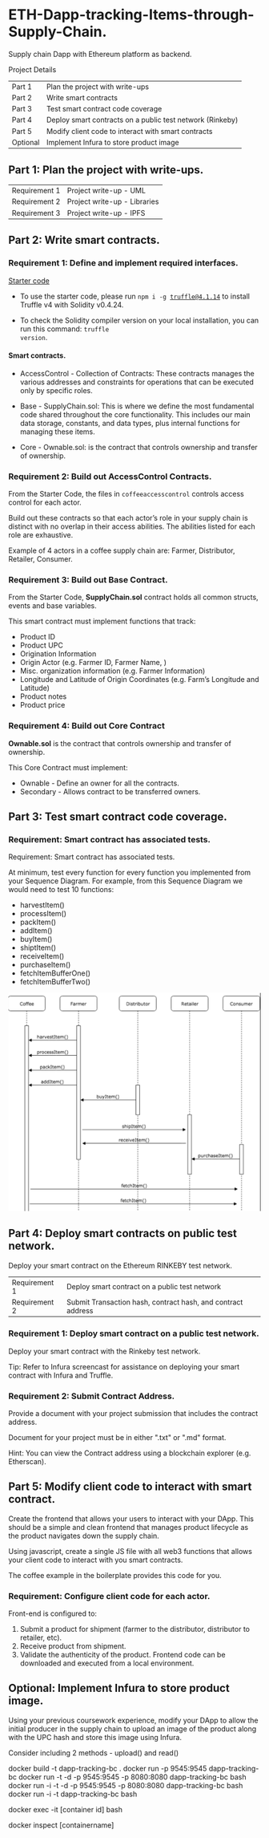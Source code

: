 # ETH-Dapp-tracking-Items-through-Supply-Chain.

Supply chain Dapp with Ethereum platform as backend.

Project Details

<table>
<tr> <td>Part 1</td> <td>Plan the project with write-ups</td> </tr>
<tr> <td>Part 2</td> <td>Write smart contracts</td> </tr>
<tr> <td>Part 3</td> <td>Test smart contract code coverage</td> </tr>
<tr> <td>Part 4</td> <td>Deploy smart contracts on a public test network (Rinkeby)</td> </tr>
<tr> <td>Part 5</td> <td>Modify client code to interact with smart contracts</td> </tr>
<tr> <td>Optional</td> <td>Implement Infura to store product image</td> </tr>
</table>


## Part 1: Plan the project with write-ups.

<table>
<tr> <td>Requirement 1</td> <td>Project write-up - UML</td> </tr>
<tr> <td>Requirement 2</td> <td>Project write-up - Libraries</td> </tr>
<tr> <td>Requirement 3</td> <td>Project write-up - IPFS</td> </tr>
</table>


## Part 2: Write smart contracts.

### Requirement 1: Define and implement required interfaces.


<a href = "https://github.com/udacity/nd1309-Project-6b-Example-Template">Starter code</a>

* To use the starter code, please run <code>npm i -g truffle@4.1.14</code> to install Truffle v4 with Solidity v0.4.24.

* To check the Solidity compiler version on your local installation, you can run this command: <code>truffle version</code>.

#### Smart contracts.

* AccessControl - Collection of Contracts: These contracts manages the various addresses and constraints for operations that can be executed only by specific roles.

* Base - SupplyChain.sol: This is where we define the most fundamental code shared throughout the core functionality. This includes our main data storage, constants, and data types, plus internal functions for managing these items.

* Core - Ownable.sol: is the contract that controls ownership and transfer of ownership.


### Requirement 2: Build out AccessControl Contracts.

From the Starter Code, the files in <code>coffeeaccesscontrol</code> controls access control for each actor.

Build out these contracts so that each actor’s role in your supply chain is distinct with no overlap in their access abilities. The abilities listed for each role are exhaustive.

Example of 4 actors in a coffee supply chain are: Farmer, Distributor, Retailer, Consumer.

### Requirement 3: Build out Base Contract.

From the Starter Code, <strong>SupplyChain.sol</strong> contract holds all common structs, events and base variables.

This smart contract must implement functions that track:

* Product ID
* Product UPC
* Origination Information
* Origin Actor (e.g. Farmer ID, Farmer Name, )
* Misc. organization information (e.g. Farmer Information)
* Longitude and Latitude of Origin Coordinates (e.g. Farm’s Longitude and Latitude)
* Product notes
* Product price

### Requirement 4: Build out Core Contract

<strong>Ownable.sol</strong> is the contract that controls ownership and transfer of ownership.

This Core Contract must implement:

* Ownable - Define an owner for all the contracts.
* Secondary - Allows contract to be transferred owners.

## Part 3: Test smart contract code coverage.

### Requirement: Smart contract has associated tests.

Requirement: Smart contract has associated tests.

At minimum, test every function for every function you implemented from your Sequence Diagram. For example, from this Sequence Diagram we would need to test 10 functions:

* harvestItem()
* processItem()
* packItem()
* addItem()
* buyItem()
* shiptItem()
* receiveItem()
* purchaseItem()
* fetchItemBufferOne()
* fetchItemBufferTwo()

<img src='images/screen-shot-2018-11-26-at-5.16.19-pm.png'/>

## Part 4: Deploy smart contracts on public test network.

Deploy your smart contract on the Ethereum RINKEBY test network.

<table>
<tr> <td>Requirement 1</td> <td>Deploy smart contract on a public test network</td> </tr>
<tr> <td>Requirement 2</td> <td>Submit Transaction hash, contract hash, and contract address</td> </tr>
</table>


### Requirement 1: Deploy smart contract on a public test network.

Deploy your smart contract with the Rinkeby test network.

<p>Tip: Refer to Infura screencast for assistance on deploying your smart contract with Infura and Truffle.</p>

### Requirement 2: Submit Contract Address.

Provide a document with your project submission that includes the contract address.

Document for your project must be in either ".txt" or ".md" format.

<p>Hint: You can view the Contract address using a blockchain explorer (e.g. Etherscan).</p>


## Part 5: Modify client code to interact with smart contract.

Create the frontend that allows your users to interact with your DApp. This should be a simple and clean frontend that manages product lifecycle as the product navigates down the supply chain.

Using javascript, create a single JS file with all web3 functions that allows your client code to interact with you smart contracts.

The coffee example in the boilerplate provides this code for you.

### Requirement: Configure client code for each actor.

Front-end is configured to:

1) Submit a product for shipment (farmer to the distributor, distributor to retailer, etc).
2) Receive product from shipment.
3) Validate the authenticity of the product.
Frontend code can be downloaded and executed from a local environment.

## Optional: Implement Infura to store product image.

Using your previous coursework experience, modify your DApp to allow the initial producer in the supply chain to upload an image of the product along with the UPC hash and store this image using Infura.

Consider including 2 methods - upload() and read()




docker build -t dapp-tracking-bc .
docker run -p 9545:9545 dapp-tracking-bc
docker run -t -d -p 9545:9545 -p 8080:8080 dapp-tracking-bc bash
docker run -i -t -d -p 9545:9545 -p 8080:8080 dapp-tracking-bc bash
docker run -i -t dapp-tracking-bc bash

docker exec -it [container id] bash

docker inspect [containername]



